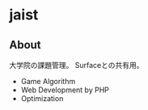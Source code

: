 # jaist

## About
大学院の課題管理。
Surfaceとの共有用。

- Game Algorithm
- Web Development by PHP
- Optimization
